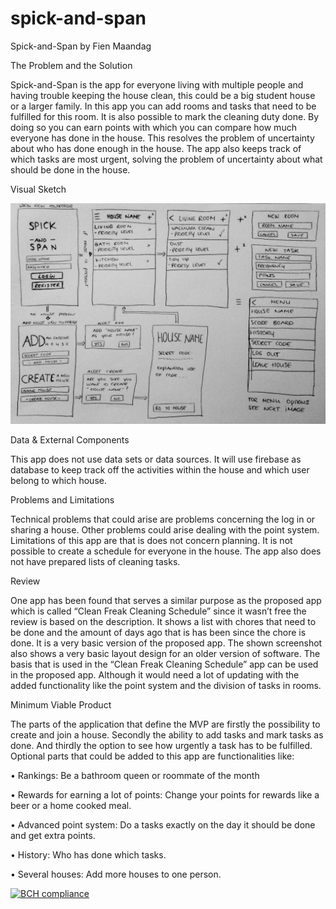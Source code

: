 # spick-and-span
Spick-and-Span by Fien Maandag

The Problem and the Solution

Spick-and-Span is the app for everyone living with multiple people and having trouble keeping the house clean, this could be a big student house or a larger family. In this app you can add rooms and tasks that need to be fulfilled for this room. It is also possible to mark the cleaning duty done. By doing so you can earn points with which you can compare how much everyone has done in the house. This resolves the problem of uncertainty about who has done enough in the house. The app also keeps track of which tasks are most urgent, solving the problem of uncertainty about what should be done in the house.


Visual Sketch

![Screenshot](/doc/S&S_Visual_Sketch.JPG)


Data & External Components

This app does not use data sets or data sources. It will use firebase as database to keep track off the activities within the house and which user belong to which house.


Problems and Limitations

Technical problems that could arise are problems concerning the log in or sharing a house. Other problems could arise dealing with the point system.
Limitations of this app are that is does not concern planning. It is not possible to create a schedule for everyone in the house. The app also does not have prepared lists of cleaning tasks.  


Review

One app has been found that serves a similar purpose as the proposed app which is called “Clean Freak Cleaning Schedule” since it wasn’t free the review is based on the description. It shows a list with chores that need to be done and the amount of days ago that is has been since the chore is done. It is a very basic version of the proposed app. The shown screenshot also shows a very basic layout design for an older version of software. The basis that is used in the “Clean Freak Cleaning Schedule” app can be used in the proposed app. Although it would need a lot of updating with the added functionality like the point system and the division of tasks in rooms.


Minimum Viable Product

The parts of the application that define the MVP are firstly the possibility to create and join a house. Secondly the ability to add tasks and mark tasks as done. And thirdly the option to see how urgently a task has to be fulfilled.
Optional parts that could be added to this app are functionalities like:

•	Rankings: Be a bathroom queen or roommate of the month

•	Rewards for earning a lot of points: Change your points for rewards like a beer or a home cooked meal.

•	Advanced point system: Do a tasks exactly on the day it should be done and get extra points.

•	History: Who has done which tasks.

• Several houses: Add more houses to one person.

[![BCH compliance](https://bettercodehub.com/edge/badge/FienMaandag/spick-and-span?branch=master)](https://bettercodehub.com/)

